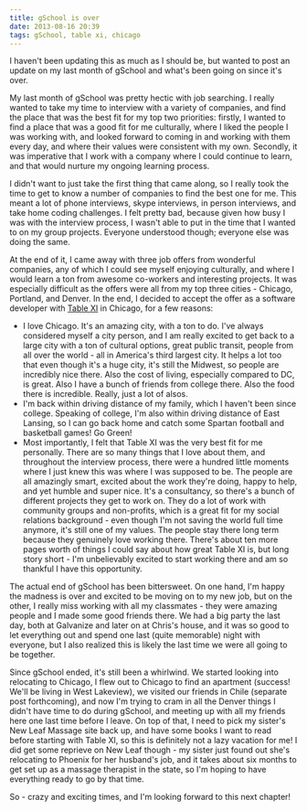 ```yaml
---
title: gSchool is over
date: 2013-08-16 20:39
tags: gSchool, table xi, chicago
---
```


I haven't been updating this as much as I should be, but wanted to post an update on my last month of gSchool and what's been going on since it's over.

My last month of gSchool was pretty hectic with job searching.  I really wanted to take my time to interview with a variety of companies, and find the place that was the best fit for my top two priorities: firstly, I wanted to find a place that was a good fit for me culturally, where I liked the people I was working with, and looked forward to coming in and working with them every day, and where their values were consistent with my own.  Secondly, it was imperative that I work with a company where I could continue to learn, and that would nurture my ongoing learning process.

I didn't want to just take the first thing that came along, so I really took the time to get to know a number of companies to find the best one for me.  This meant a lot of phone interviews, skype interviews, in person interviews, and take home coding challenges.  I felt pretty bad, because given how busy I was with the interview process, I wasn't able to put in the time that I wanted to on my group projects.  Everyone understood though; everyone else was doing the same.

At the end of it, I came away with three job offers from wonderful companies, any of which I could see myself enjoying culturally, and where I would learn a ton from awesome co-workers and interesting projects.  It was especially difficult as the offers were all from my top three cities - Chicago, Portland, and Denver.  In the end, I decided to accept the offer as a software developer with <a href="http://www.tablexi.com/">Table XI</a> in Chicago, for a few reasons:
<ul>
  <li>I love Chicago.  It's an amazing city, with a ton to do.  I've always considered myself a city person, and I am really excited to get back to a large city with a ton of cultural options, great public transit, people from all over the world - all in America's third largest city.  It helps a lot too that even though it's a huge city, it's still the Midwest, so people are incredibly nice there.  Also the cost of living, especially compared to DC, is great.  Also I have a bunch of friends from college there.  Also the food there is incredible.  Really, just a lot of alsos.</li>
  <li>I'm back within driving distance of my family, which I haven't been since college.  Speaking of college, I'm also within driving distance of East Lansing, so I can go back home and catch some Spartan football and basketball games!  Go Green!</li>
  <li>Most importantly, I felt that Table XI was the very best fit for me personally.  There are so many things that I love about them, and throughout the interview process, there were a hundred little moments where I just knew this was where I was supposed to be.  The people are all amazingly smart, excited about the work they're doing, happy to help, and yet humble and super nice.  It's a consultancy, so there's a bunch of different projects they get to work on.  They do a lot of work with community groups and non-profits, which is a great fit for my social relations background - even though I'm not saving the world full time anymore, it's still one of my values.  The people stay there long term because they genuinely love working there.  There's about ten more pages worth of things I could say about how great Table XI is, but long story short - I'm unbelievably excited to start working there and am so thankful I have this opportunity.</li>
</ul>

The actual end of gSchool has been bittersweet.  On one hand, I'm happy the madness is over and excited to be moving on to my new job, but on the other, I really miss working with all my classmates - they were amazing people and I made some good friends there.  We had a big party the last day, both at Galvanize and later on at Chris's house, and it was so good to let everything out and spend one last (quite memorable) night with everyone, but I also realized this is likely the last time we were all going to be together.

Since gSchool ended, it's still been a whirlwind.  We started looking into relocating to Chicago, I flew out to Chicago to find an apartment (success!  We'll be living in West Lakeview), we visited our friends in Chile (separate post forthcoming), and now I'm trying to cram in all the Denver things I didn't have time to do during gSchool, and meeting up with all my friends here one last time before I leave.  On top of that, I need to pick my sister's New Leaf Massage site back up, and have some books I want to read before starting with Table XI, so this is definitely not a lazy vacation for me!  I did get some reprieve on New Leaf though - my sister just found out she's relocating to Phoenix for her husband's job, and it takes about six months to get set up as a massage therapist in the state, so I'm hoping to have everything ready to go by that time.

So - crazy and exciting times, and I'm looking forward to this next chapter!